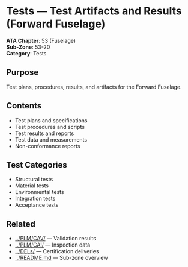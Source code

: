 # Tests — Test Artifacts and Results (Forward Fuselage)

**ATA Chapter**: 53 (Fuselage)  
**Sub-Zone**: 53-20  
**Category**: Tests

## Purpose

Test plans, procedures, results, and artifacts for the Forward Fuselage.

## Contents

- Test plans and specifications
- Test procedures and scripts
- Test results and reports
- Test data and measurements
- Non-conformance reports

## Test Categories

- Structural tests
- Material tests
- Environmental tests
- Integration tests
- Acceptance tests

## Related

- [../PLM/CAV/](../PLM/CAV/) — Validation results
- [../PLM/CAI/](../PLM/CAI/) — Inspection data
- [../DELs/](../DELs/) — Certification deliveries
- [../README.md](../README.md) — Sub-zone overview
